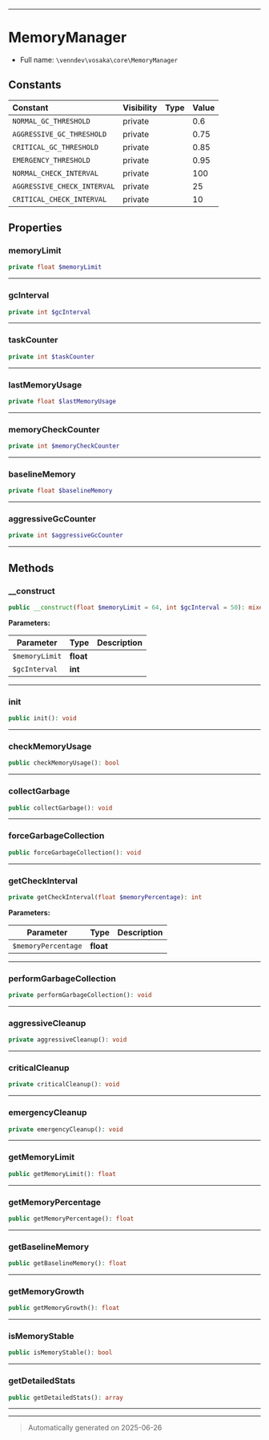 ***

# MemoryManager





* Full name: `\venndev\vosaka\core\MemoryManager`


## Constants

| Constant | Visibility | Type | Value |
|:---------|:-----------|:-----|:------|
|`NORMAL_GC_THRESHOLD`|private| |0.6|
|`AGGRESSIVE_GC_THRESHOLD`|private| |0.75|
|`CRITICAL_GC_THRESHOLD`|private| |0.85|
|`EMERGENCY_THRESHOLD`|private| |0.95|
|`NORMAL_CHECK_INTERVAL`|private| |100|
|`AGGRESSIVE_CHECK_INTERVAL`|private| |25|
|`CRITICAL_CHECK_INTERVAL`|private| |10|

## Properties


### memoryLimit



```php
private float $memoryLimit
```






***

### gcInterval



```php
private int $gcInterval
```






***

### taskCounter



```php
private int $taskCounter
```






***

### lastMemoryUsage



```php
private float $lastMemoryUsage
```






***

### memoryCheckCounter



```php
private int $memoryCheckCounter
```






***

### baselineMemory



```php
private float $baselineMemory
```






***

### aggressiveGcCounter



```php
private int $aggressiveGcCounter
```






***

## Methods


### __construct



```php
public __construct(float $memoryLimit = 64, int $gcInterval = 50): mixed
```








**Parameters:**

| Parameter | Type | Description |
|-----------|------|-------------|
| `$memoryLimit` | **float** |  |
| `$gcInterval` | **int** |  |





***

### init



```php
public init(): void
```












***

### checkMemoryUsage



```php
public checkMemoryUsage(): bool
```












***

### collectGarbage



```php
public collectGarbage(): void
```












***

### forceGarbageCollection



```php
public forceGarbageCollection(): void
```












***

### getCheckInterval



```php
private getCheckInterval(float $memoryPercentage): int
```








**Parameters:**

| Parameter | Type | Description |
|-----------|------|-------------|
| `$memoryPercentage` | **float** |  |





***

### performGarbageCollection



```php
private performGarbageCollection(): void
```












***

### aggressiveCleanup



```php
private aggressiveCleanup(): void
```












***

### criticalCleanup



```php
private criticalCleanup(): void
```












***

### emergencyCleanup



```php
private emergencyCleanup(): void
```












***

### getMemoryLimit



```php
public getMemoryLimit(): float
```












***

### getMemoryPercentage



```php
public getMemoryPercentage(): float
```












***

### getBaselineMemory



```php
public getBaselineMemory(): float
```












***

### getMemoryGrowth



```php
public getMemoryGrowth(): float
```












***

### isMemoryStable



```php
public isMemoryStable(): bool
```












***

### getDetailedStats



```php
public getDetailedStats(): array
```












***


***
> Automatically generated on 2025-06-26

